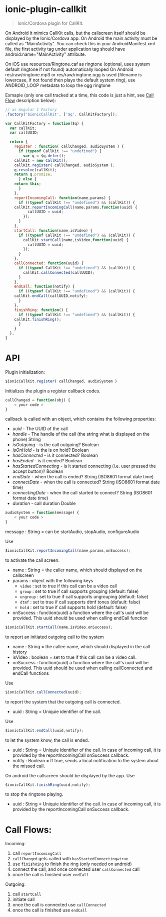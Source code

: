# ionic-plugin-callkit

> Ionic/Cordova plugin for CallKit.

On Android it mimics CallKit calls, but the callscreen itself should be displayed by the Ionic/Cordova app. On Android the main activity must be called as "MainActivity". You can check this in your AndroidManifest.xml file, the first activity tag under application tag should have android:name="MainActivity" attribute.

On iOS use resources/Ringtone.caf as ringtone (optional, uses system default ringtone if not found) automatically looped
On Android res/raw/ringtone.mp3 or res/raw/ringtone.ogg is used (filename is lowercase, if not found then plays the default system ring), use ANDROID_LOOP metadata to loop the ogg ringtone

Exmaple (only one call tracked at a time, this code is just a hint, see [Call Flow](#call-flows) description below):

```javascript
// as Angular 1 Factory
.factory('$ionicCallKit', ['$q', CallKitFactory]);

var CallKitFactory = function($q) {
  var callKit;
  var callUUID;

  return {
    register : function( callChanged, audioSystem ) {
      if (typeof CallKit !== "undefined") {
        var q = $q.defer();
	callKit = new CallKit();
	callKit.register( callChanged, audioSystem );
	q.resolve(callKit);
	return q.promise;
      } else {
	return this;
      }
    },
    reportIncomingCall: function(name,params) {
      if ((typeof CallKit !== "undefined") && (callKit)) {
	callKit.reportIncomingCall(name,params,function(uuid) {
          callUUID = uuid;
        });
      }
    },
    startCall: function(name,isVideo) {
      if ((typeof CallKit !== "undefined") && (callKit)) {
        callKit.startCall(name,isVideo,function(uuid) {
          callUUID = uuid;
        });
      }
    },
    callConnected: function(uuid) {
      if ((typeof CallKit !== "undefined") && (callKit)) {
        callKit.callConnected(callUUID);
      }
    },
    endCall: function(notify) {
      if ((typeof CallKit !== "undefined") && (callKit)) {
	callKit.endCall(callUUID,notify);
      }
    },
    finishRing: function() {
      if ((typeof CallKit !== "undefined") && (callKit)) {
	callKit.finishRing();
      }
    }
  };
}
```

# API

Plugin initialization:

```javascript
$ionicCallKit.register( callChanged, audioSystem )
```

Initializes the plugin a register callback codes.

```javascript
callChanged = function(obj) {
	< your code >
}
```

callback is called with an object, which contains the following properties:
* *uuid* - The UUID of the call
* *handle* - The handle of the call (the string what is displayed on the phone) String
* *isOutgoing* - is the call outgoing? Boolean
* *isOnHold* - is the is on hold? Boolean
* *hasConnected* - is it connected? Boolean
* *hasEnded* - is it eneded? Boolean
* *hasStartedConnecting* - is it started connecting (i.e. user pressed the accept button)? Boolean
* *endDate* - when the call is ended? String (ISO8601 format date time)
* *connectDate* - when the call is connected? String (ISO8601 format date time)
* *connectingDate* - when the call started to connect? String (ISO8601 format date time)
* *duration* - call duration Double

```javascript
audioSystem = function(message) {
	< your code >
}
```
message : String = can be startAudio, stopAudio, configureAudio

Use 

```javascript
$ionicCallKit.reportIncomingCall(name,params,onSuccess);
```

to activate the call screen.
* name : String = the caller name, which should displayed on the callscreen
* params : object with the following keys
  * `video` : set to true if this call can be a video call
  * `group` : set to true if call supports grouping (default: false)
  * `ungroup` : set to true if call supports ungrouping (default: false)
  * `dtmf` : set to true if call supports dtmf tones (default: false)
  * `hold` : set to true if call supports hold (default: false)
* onSuccess : function(uuid) a function where the call's uuid will be provided. This uuid should be used when calling endCall function

```javascript
$ionicCallKit.startCall(name,isVideo,onSuccess);
```

to report an initiated outgoing call to the system
* name : String = the callee name, which should displayed in the call history
* isVideo : boolean = set to true if this call can be a video call.
* onSuccess : function(uuid) a function where the call's uuid will be provided. This uuid should be used when calling callConnected and endCall functions

Use

```javascript
$ionicCallKit.callConnected(uuid);
```

to report the system that the outgoing call is connected.
* uuid : String = Uniquie identifier of the call.

Use

```javascript
$ionicCallKit.endCall(uuid,notify);
```

to let the system know, the call is ended.

* uuid : String = Uniquie identifier of the call. In case of incoming call, it is provided by the reportIncomingCall onSuccess callback.
* notify : Boolean = If true, sends a local notification to the system about the missed call.

On android the callscreen should be displayed by the app. Use

```javascript
$ionicCallKit.finishRing(uuid,notify);
```

to stop the ringtone playing.

* uuid : String = Uniquie identifier of the call. In case of incoming call, it is provided by the reportIncomingCall onSuccess callback.

# Call Flows:

Incoming:

1. call `reportIncomingCall`
2. `callChanged` gets called with `hasStartedConnecting=true`
3. use `finishRing` to finish the ring (only needed on android)
4. connect the call, and once connected user `callConnected` call
5. once the call is finished user `endCall`

Outgoing:

1. call `startCall`
2. initiate call
3. once the call is connected use `callConnected`
4. once the call is finished use `endCall`

